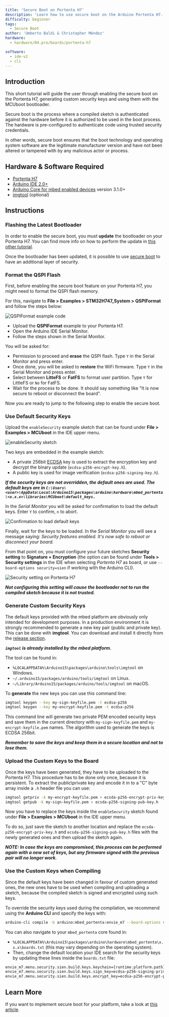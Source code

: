 ```yaml
---
title: 'Secure Boot on Portenta H7'
description: 'Learn how to use secure boot on the Arduino Portenta H7.'
difficulty: beginner
tags: 
  - Secure Boot
author: 'Umberto Baldi & Christopher Méndez'
hardware:
  - hardware/04.pro/boards/portenta-h7

software:
  - ide-v2
  - cli
---
```

## Introduction
This short tutorial will guide the user through enabling the secure boot on the Portenta H7, generating custom security keys and using them with the MCUboot bootloader.

Secure boot is the process where a compiled sketch is authenticated against the hardware before it is authorized to be used in the boot process. The hardware is pre-configured to authenticate code using trusted security credentials.

In other words, secure boot ensures that the boot technology and operating system software are the legitimate manufacturer version and have not been altered or tampered with by any malicious actor or process.

## Hardware & Software Required

- [Portenta H7](https://store.arduino.cc/portenta-h7)
- [Arduino IDE 2.0+](https://www.arduino.cc/en/software)
- [Arduino Core for mbed enabled devices](https://github.com/arduino/ArduinoCore-mbed) version 3.1.0+
- [imgtool](https://github.com/arduino/imgtool-packing/releases/latest) (optional)

## Instructions

### Flashing the Latest Bootloader

In order to enable the secure boot, you must **update** the bootloader on your Portenta H7. You can find more info on how to perform the update in [this other tutorial](https://docs.arduino.cc/tutorials/portenta-h7/updating-the-bootloader).

Once the bootloader has been updated, it is possible to use [secure boot](https://www.keyfactor.com/blog/what-is-secure-boot-its-where-iot-security-starts/) to have an additional layer of security. 

### Format the QSPI Flash

First, before enabling the secure boot feature on your Portenta H7, you might need to format the QSPI flash memory.

For this, navigate to **File > Examples > STM32H747_System > QSPIFormat** and follow the steps below:

![QSPIFormat example code](assets/qspi-format.png)

- Upload the **QSPIFormat** example to your Portenta H7.
- Open the Arduino IDE Serial Monitor.
- Follow the steps shown in the Serial Monitor. 

You will be asked for:

- Permission to proceed and **erase** the QSPI flash. Type `Y` in the Serial Monitor and press enter.
- Once done, you will be asked to **restore** the WiFi firmware. Type `Y` in the Serial Monitor and press enter.
- Select between **LitteFS** or **FatFS** to format user partition. Type `Y` for LittleFS or `No` for FatFS.
- Wait for the process to be done. It should say something like "It is now secure to reboot or disconnect the board".

Now you are ready to jump to the following step to enable the secure boot.

### Use Default Security Keys

Upload the `enableSecurity` example sketch that can be found under **File > Examples > MCUboot** in the IDE upper menu.

![enableSecurity sketch](assets/sketch.png)

Two keys are embedded in the example sketch: 

- A private 256bit [ECDSA](https://en.wikipedia.org/wiki/Elliptic_Curve_Digital_Signature_Algorithm) key is used to extract the encryption key and decrypt the binary update (`ecdsa-p256-encrypt-key.h`).
- A public key is used for image verification (`ecdsa-p256-signing-key.h`).

***If the security keys are not overridden, the default ones are used. The default keys are in `C:\Users\<user>\AppData\Local\Arduino15\packages\arduino\hardware\mbed_portenta\<x.x.x>\libraries\MCUboot\default_keys.`***

In the *Serial Monitor* you will be asked for confirmation to load the default keys. Enter `Y` to confirm, `n` to abort.

![Confirmation to load default keys](assets/load.png)

Finally, wait for the keys to be loaded. In the *Serial Monitor* you will see a message saying: *Security features enabled. It's now safe to reboot or disconnect your board.* 

From that point on, you must configure your future sketches **Security setting** to **Signature + Encryption** (the option can be found under **Tools > Security settings** in the IDE when selecting *Portenta H7* as board, or use `--board-options security=sien` if working with the Arduino CLI). 

![Security setting on Portenta H7](assets/setting.png)

***Not configuring this setting will cause the bootloader not to run the compiled sketch because it is not trusted.***

### Generate Custom Security Keys

The default keys provided with the mbed platform are obviously only intended for development purposes. In a production environment it is strongly recommended to generate a new key pair (public and private key).
This can be done with **imgtool**. You can download and install it directly from the [release section](https://github.com/arduino/imgtool-packing/releases/latest).

***`imgtool` is already installed by the mbed platform.*** 

The tool can be found in:

- `%LOCALAPPDATA%\Arduino15\packages\arduino\tools\imgtool` on Windows.
- `~/.arduino15/packages/arduino/tools/imgtool` on Linux.
- `~/Library/Arduino15/packages/arduino/tools/imgtool` on macOS.

To **generate** the new keys you can use this command line:

```bash
imgtool keygen --key my-sign-keyfile.pem -t ecdsa-p256
imgtool keygen --key my-encrypt-keyfile.pem -t ecdsa-p256
```
This command line will generate two private PEM encoded security keys and save them in the current directory with `my-sign-keyfile.pem` and `my-encrypt-keyfile.pem` names. The algorithm used to generate the keys is ECDSA 256bit.

***Remember to __save the keys and keep them in a secure location__ and not to lose them.***

### Upload the Custom Keys to the Board
Once the keys have been generated, they have to be uploaded to the Portenta H7. This procedure has to be done only once, because it is persistent. To extract the public\private key and encode it in to a "C" byte array inside a `.h` header file you can use:

```bash
imgtool getpriv -k my-encrypt-keyfile.pem > ecsda-p256-encrypt-priv-key.h 
imgtool getpub -k my-sign-keyfile.pem > ecsda-p256-signing-pub-key.h
```

Now you have to replace the keys inside the `enableSecurity` sketch found under **File > Examples > MCUboot** in the IDE upper menu.

To do so, just save the sketch to another location and replace the `ecsda-p256-encrypt-priv-key.h` and `ecsda-p256-signing-pub-key.h` files with the newly generated ones and then upload the sketch again.

***__NOTE:__ In case the keys are compromised, this process can be performed again with a new set of keys, but any firmware signed with the previous pair will no longer work.***

### Use the Custom Keys when Compiling
Since the default keys have been changed in favour of custom generated ones, the new ones have to be used when compiling and uploading a sketch, because the compiled sketch is signed and encrypted using such keys.

To override the security keys used during the compilation, we recommend using the **Arduino CLI** and specify the keys with:

```bash
arduino-cli compile -b arduino:mbed_portenta:envie_m7 --board-options security=sien --keys-keychain <path-to-your-keys> --sign-key ecdsa-p256-signing-priv-key.pem --encrypt-key ecdsa-p256-encrypt-pub-key.pem <directory-of-sketch-to-compile>
```

You can also navigate to your `mbed_portenta` core found in:

- `%LOCALAPPDATA%\Arduino15\packages\arduino\hardware\mbed_portenta\x.x.x\boards.txt` (this may vary depending on the operating system).
- Then, change the default location your IDE search for the security keys by updating these lines inside the `boards.txt` file:

```bash
envie_m7.menu.security.sien.build.keys.keychain={runtime.platform.path}/libraries/MCUboot/default_keys
envie_m7.menu.security.sien.build.keys.sign_key=ecdsa-p256-signing-priv-key.pem
envie_m7.menu.security.sien.build.keys.encrypt_key=ecdsa-p256-encrypt-pub-key.pem
```

## Learn More
If you want to implement secure boot for your platform, take a look at [this article](https://arduino.github.io/arduino-cli/latest/guides/secure-boot/).
